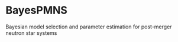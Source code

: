 BayesPMNS
=========

Bayesian model selection and parameter estimation for post-merger neutron star systems
